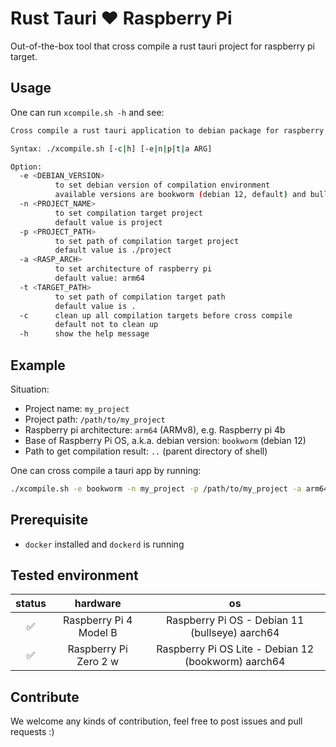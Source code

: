 # Rust Tauri ❤️ Raspberry Pi

Out-of-the-box tool that cross compile a rust tauri project for raspberry pi target.

## Usage

One can run `xcompile.sh -h` and see:

```bash
Cross compile a rust tauri application to debian package for raspberry pi (armhf/arm64).

Syntax: ./xcompile.sh [-c|h] [-e|n|p|t|a ARG]

Option:
  -e <DEBIAN_VERSION>
          to set debian version of compilation environment
          available versions are bookworm (debian 12, default) and bullseye (debian 11)
  -n <PROJECT_NAME>
          to set compilation target project
          default value is project
  -p <PROJECT_PATH>
          to set path of compilation target project
          default value is ./project
  -a <RASP_ARCH>
          to set architecture of raspberry pi
          default value: arm64
  -t <TARGET_PATH>
          to set path of compilation target path
          default value is .
  -c      clean up all compilation targets before cross compile
          default not to clean up
  -h      show the help message
```

## Example

Situation:

* Project name: `my_project`
* Project path: `/path/to/my_project`
* Raspberry pi architecture: `arm64` (ARMv8), e.g. Raspberry pi 4b
* Base of Raspberry Pi OS, a.k.a. debian version: `bookworm` (debian 12)
* Path to get compilation result: `..` (parent directory of shell)

One can cross compile a tauri app by running:

```bash
./xcompile.sh -e bookworm -n my_project -p /path/to/my_project -a arm64 -t ..
```

## Prerequisite

* `docker` installed and `dockerd` is running

## Tested environment

|status|hardware|os|
|:-:|:-:|:-:|
|✅|Raspberry Pi 4 Model B|Raspberry Pi OS - Debian 11 (bullseye) aarch64|
|✅|Raspberry Pi Zero 2 w|Raspberry Pi OS Lite - Debian 12 (bookworm) aarch64|

## Contribute

We welcome any kinds of contribution, feel free to post issues and pull requests :)
